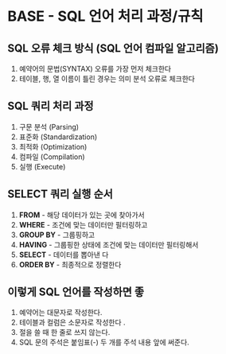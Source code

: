 # BASE - SQL 언어 처리 과정/규칙

## SQL 오류 체크 방식 \(SQL 언어 컴파일 알고리즘\)

1. 예약어의 문법\(SYNTAX\) 오류를 가장 먼저 체크한다
2. 테이블, 행, 열 이름이 틀린 경우는 의미 분석 오류로 체크한다 

## SQL 쿼리 처리 과정 

1. 구문 분석 \(Parsing\) 
2. 표준화 \(Standardization\) 
3. 최적화 \(Optimization\) 
4. 컴파일 \(Compilation\) 
5. 실행 \(Execute\) 

## SELECT 쿼리 실행 순서 

1. **FROM** - 해당 데이터가 있는 곳에 찾아가서 
2. **WHERE** - 조건에 맞는 데이터만 필터링하고 
3. **GROUP BY** - 그룹핑하고 
4. **HAVING** - 그룹핑한 상태에 조건에 맞는 데이터만 필터링해서
5. **SELECT** - 데이터를 뽑아낸 다
6. **ORDER BY** - 최종적으로 정렬한다 

## 이렇게 SQL 언어를 작성하면 좋

1. 예약어는 대문자로 작성한다.
2. 테이블과 컬럼은 소문자로 작성한다 .
3. 절을 쓸 때 한 줄로 쓰지 않는다.
4. SQL 문의 주석은 붙임표\(-\) 두 개를 주석 내용 앞에 써준다.

